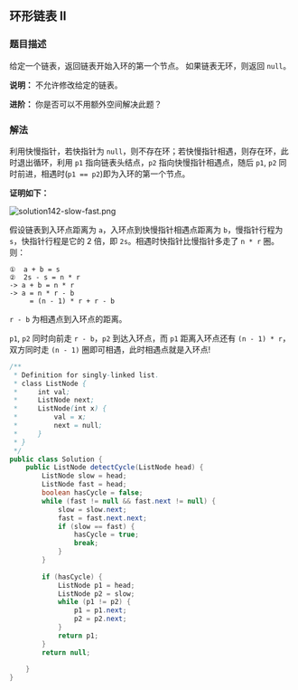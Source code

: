 ## 环形链表 II
### 题目描述

给定一个链表，返回链表开始入环的第一个节点。 如果链表无环，则返回 `null`。

**说明：** 不允许修改给定的链表。

**进阶：**
你是否可以不用额外空间解决此题？

### 解法

利用快慢指针，若快指针为 `null`，则不存在环；若快慢指针相遇，则存在环，此时退出循环，利用 `p1` 指向链表头结点，`p2` 指向快慢指针相遇点，随后 `p1`, `p2` 同时前进，相遇时(`p1 == p2`)即为入环的第一个节点。

**证明如下：**

![solution142-slow-fast.png](http://p9ucdlghd.bkt.clouddn.com/solution142-slow-fast.png)

假设链表到入环点距离为 `a`，入环点到快慢指针相遇点距离为 `b`，慢指针行程为`s`，快指针行程是它的 2 倍，即 `2s`。相遇时快指针比慢指针多走了 `n * r` 圈。则：
```
①  a + b = s
②  2s - s = n * r
-> a + b = n * r
-> a = n * r - b
     = (n - 1) * r + r - b     
```
`r - b` 为相遇点到入环点的距离。

`p1`, `p2` 同时向前走 `r - b`，`p2` 到达入环点，而 `p1` 距离入环点还有 `(n - 1) * r`，双方同时走 `(n - 1)` 圈即可相遇，此时相遇点就是入环点!

```java
/**
 * Definition for singly-linked list.
 * class ListNode {
 *     int val;
 *     ListNode next;
 *     ListNode(int x) {
 *         val = x;
 *         next = null;
 *     }
 * }
 */
public class Solution {
    public ListNode detectCycle(ListNode head) {
        ListNode slow = head;
        ListNode fast = head;
        boolean hasCycle = false;
        while (fast != null && fast.next != null) {
            slow = slow.next;
            fast = fast.next.next;
            if (slow == fast) {
                hasCycle = true;
                break;
            }
        }
        
        if (hasCycle) {
            ListNode p1 = head;
            ListNode p2 = slow;
            while (p1 != p2) {
                p1 = p1.next;
                p2 = p2.next;
            }
            return p1;
        }
        return null;
        
    }
}
```